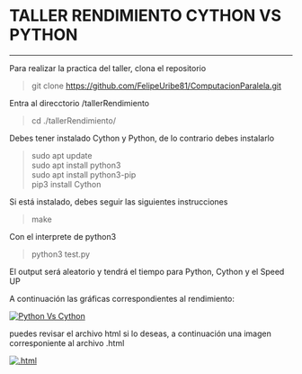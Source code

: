 # TALLER RENDIMIENTO CYTHON VS PYTHON
------------
Para realizar la practica del taller, clona el repositorio 

>	git clone https://github.com/FelipeUribe81/ComputacionParalela.git

Entra al direcctorio /tallerRendimiento

>	cd ./tallerRendimiento/  

Debes tener instalado Cython y Python, de lo contrario debes instalarlo

>	sudo apt update <br/>
> sudo apt install python3 <br/>
> sudo apt install python3-pip <br/>
> pip3 install Cython

Si está instalado, debes seguir las siguientes instrucciones

>	make

Con el interprete de python3

>	python3 test.py

El output será aleatorio y tendrá el tiempo para Python, Cython y el Speed UP

A continuación las gráficas correspondientes al rendimiento:


[![Python Vs Cython](https://i.imgur.com/L8fbNDx.png "Python Vs Cython")](https://i.imgur.com/L8fbNDx.png "Python Vs Cython")

puedes revisar el archivo html si lo deseas, a continuación una imagen corresponiente al archivo .html

[![.html](https://i.imgur.com/Jf0m0Kn.png ".html")](https://i.imgur.com/Jf0m0Kn.png ".html")







